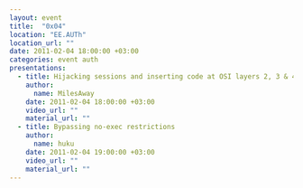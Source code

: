 ```yaml
---
layout: event
title:  "0x04"
location: "EE.AUTh"
location_url: ""
date: 2011-02-04 18:00:00 +03:00
categories: event auth
presentations:
  - title: Hijacking sessions and inserting code at OSI layers 2, 3 & 4
    author:
      name: MilesAway
    date: 2011-02-04 18:00:00 +03:00
    video_url: ""
    material_url: ""
  - title: Bypassing no-exec restrictions
    author:
      name: huku
    date: 2011-02-04 19:00:00 +03:00
    video_url: ""
    material_url: ""
---
```

